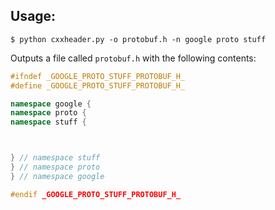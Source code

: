 ## Usage:
```
$ python cxxheader.py -o protobuf.h -n google proto stuff
```

Outputs a file called `protobuf.h` with the following contents:

```c++
#ifndef _GOOGLE_PROTO_STUFF_PROTOBUF_H_
#define _GOOGLE_PROTO_STUFF_PROTOBUF_H_

namespace google {
namespace proto {
namespace stuff {



} // namespace stuff
} // namespace proto
} // namespace google

#endif _GOOGLE_PROTO_STUFF_PROTOBUF_H_

```
